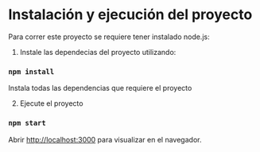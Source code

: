 # Instalación y ejecución del proyecto

Para correr este proyecto se requiere tener instalado node.js:

1. Instale las dependecias del proyecto utilizando:

### `npm install`

Instala todas las dependencias que requiere el proyecto

2. Ejecute el proyecto

### `npm start`

Abrir [http://localhost:3000](http://localhost:3000) para visualizar en el navegador.
